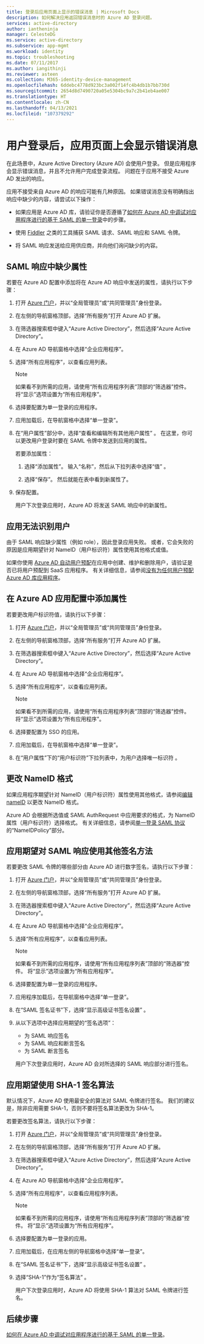 ```yaml
---
title: 登录后应用页面上显示的错误消息 | Microsoft Docs
description: 如何解决应用返回错误消息时的 Azure AD 登录问题。
services: active-directory
author: iantheninja
manager: CelesteDG
ms.service: active-directory
ms.subservice: app-mgmt
ms.workload: identity
ms.topic: troubleshooting
ms.date: 07/11/2017
ms.author: iangithinji
ms.reviewer: asteen
ms.collection: M365-identity-device-management
ms.openlocfilehash: 6ddebc4778d923bc3a002f14fc4b4db1b7bb730d
ms.sourcegitcommit: 2654d8d7490720a05e5304bc9a7c2b41eb4ae007
ms.translationtype: HT
ms.contentlocale: zh-CN
ms.lasthandoff: 04/13/2021
ms.locfileid: "107379292"
---
```

# <a name="an-app-page-shows-an-error-message-after-the-user-signs-in"></a>用户登录后，应用页面上会显示错误消息

在此场景中，Azure Active Directory (Azure AD) 会使用户登录。 但是应用程序会显示错误消息，并且不允许用户完成登录流程。 问题在于应用不接受 Azure AD 发出的响应。

应用不接受来自 Azure AD 的响应可能有几种原因。 如果错误消息没有明确指出响应中缺少的内容，请尝试以下操作：

-   如果应用是 Azure AD 库，请验证你是否遵循了[如何在 Azure AD 中调试对应用程序进行的基于 SAML 的单一登录](./debug-saml-sso-issues.md)中的步骤。

-   使用 [Fiddler](https://www.telerik.com/fiddler) 之类的工具捕获 SAML 请求、SAML 响应和 SAML 令牌。

-   将 SAML 响应发送给应用供应商，并向他们询问缺少的内容。

## <a name="attributes-are-missing-from-the-saml-response"></a>SAML 响应中缺少属性

若要在 Azure AD 配置中添加将在 Azure AD 响应中发送的属性，请执行以下步骤：

1. 打开 [Azure 门户](https://portal.azure.com/)，并以“全局管理员”或“共同管理员”身份登录。

2. 在左侧的导航窗格顶部，选择“所有服务”打开 Azure AD 扩展。

3. 在筛选器搜索框中键入“Azure Active Directory”，然后选择“Azure Active Directory”。

4. 在 Azure AD 导航窗格中选择“企业应用程序”。

5. 选择“所有应用程序”，以查看应用列表。

   > [!NOTE]
   > 如果看不到所需的应用，请使用“所有应用程序列表”顶部的“筛选器”控件。 将“显示”选项设置为“所有应用程序”。

6. 选择要配置为单一登录的应用程序。

7. 应用加载后，在导航窗格中选择“单一登录”。

8. 在“用户属性”部分中，选择“查看和编辑所有其他用户属性” 。 在这里，你可以更改用户登录时要在 SAML 令牌中发送到应用的属性。

   若要添加属性：

   1. 选择“添加属性”。 输入“名称”，然后从下拉列表中选择“值” 。

   1.  选择“保存”。 然后就能在表中看到新属性了。

9. 保存配置。

   用户下次登录应用时，Azure AD 将发送 SAML 响应中的新属性。

## <a name="the-app-doesnt-identify-the-user"></a>应用无法识别用户

由于 SAML 响应缺少属性（例如 role），因此登录应用失败。 或者，它会失败的原因是应用期望针对 NameID（用户标识符）属性使用其他格式或值。

如果你使用 [Azure AD 自动用户预配](../app-provisioning/user-provisioning.md)在应用中创建、维护和删除用户，请验证是否已将用户预配到 SaaS 应用程序。 有关详细信息，请参阅[没有为任何用户预配 Azure AD 库应用程序](../app-provisioning/application-provisioning-config-problem-no-users-provisioned.md)。

## <a name="add-an-attribute-to-the-azure-ad-app-configuration"></a>在 Azure AD 应用配置中添加属性

若要更改用户标识符值，请执行以下步骤：

1. 打开 [Azure 门户](https://portal.azure.com/)，并以“全局管理员”或“共同管理员”身份登录。

2. 在左侧的导航窗格顶部，选择“所有服务”打开 Azure AD 扩展。

3. 在筛选器搜索框中键入“Azure Active Directory”，然后选择“Azure Active Directory”。

4. 在 Azure AD 导航窗格中选择“企业应用程序”。

5. 选择“所有应用程序”，以查看应用列表。

   > [!NOTE]
   > 如果看不到所需的应用，请使用“所有应用程序列表”顶部的“筛选器”控件。 将“显示”选项设置为“所有应用程序”。

6. 选择要配置为 SSO 的应用。

7. 应用加载后，在导航窗格中选择“单一登录”。

8. 在“用户属性”下的“用户标识符”下拉列表中，为用户选择唯一标识符 。

## <a name="change-the-nameid-format"></a>更改 NameID 格式

如果应用程序期望针对 NameID（用户标识符）属性使用其他格式，请参阅[编辑 nameID](../develop/active-directory-saml-claims-customization.md#editing-nameid) 以更改 NameID 格式。

Azure AD 会根据所选值或 SAML AuthRequest 中应用要求的格式，为 NameID 属性（用户标识符）选择格式。 有关详细信息，请参阅[单一登录 SAML 协议](../develop/single-sign-on-saml-protocol.md#nameidpolicy)的“NameIDPolicy”部分。

## <a name="the-app-expects-a-different-signature-method-for-the-saml-response"></a>应用期望对 SAML 响应使用其他签名方法

若要更改 SAML 令牌的哪些部分由 Azure AD 进行数字签名，请执行以下步骤：

1. 打开 [Azure 门户](https://portal.azure.com/)，并以“全局管理员”或“共同管理员”身份登录。

2. 在左侧的导航窗格顶部，选择“所有服务”打开 Azure AD 扩展。

3. 在筛选器搜索框中键入“Azure Active Directory”，然后选择“Azure Active Directory”。

4. 在 Azure AD 导航窗格中选择“企业应用程序”。

5. 选择“所有应用程序”，以查看应用列表。

   > [!NOTE]
   > 如果看不到所需的应用程序，请使用“所有应用程序列表”顶部的“筛选器”控件。 将“显示”选项设置为“所有应用程序”。

6. 选择要配置为单一登录的应用程序。

7. 应用程序加载后，在导航窗格中选择“单一登录”。

8. 在“SAML 签名证书”下，选择“显示高级证书签名设置” 。

9. 从以下选项中选择应用期望的“签名选项”：

   * 为 SAML 响应签名
   * 为 SAML 响应和断言签名
   * 为 SAML 断言签名

   用户下次登录应用时，Azure AD 会对所选择的 SAML 响应部分进行签名。

## <a name="the-app-expects-the-sha-1-signing-algorithm"></a>应用期望使用 SHA-1 签名算法

默认情况下，Azure AD 使用最安全的算法对 SAML 令牌进行签名。 我们的建议是，除非应用需要 SHA-1，否则不要将签名算法更改为 SHA-1。

若要更改签名算法，请执行以下步骤：

1. 打开 [Azure 门户](https://portal.azure.com/)，并以“全局管理员”或“共同管理员”身份登录。

2. 在左侧的导航窗格顶部，选择“所有服务”打开 Azure AD 扩展。

3. 在筛选器搜索框中键入“Azure Active Directory”，然后选择“Azure Active Directory”。

4. 在 Azure AD 导航窗格中选择“企业应用程序”。

5. 选择“所有应用程序”，以查看应用程序列表。

   > [!NOTE]
   > 如果看不到所需的应用程序，请使用“所有应用程序列表”顶部的“筛选器”控件。 将“显示”选项设置为“所有应用程序”。

6. 选择要配置为单一登录的应用。

7. 应用加载后，在应用左侧的导航窗格中选择“单一登录”。

8. 在“SAML 签名证书”下，选择“显示高级证书签名设置” 。

9. 选择“SHA-1”作为“签名算法” 。

   用户下次登录应用时，Azure AD 将使用 SHA-1 算法对 SAML 令牌进行签名。

## <a name="next-steps"></a>后续步骤
[如何在 Azure AD 中调试对应用程序进行的基于 SAML 的单一登录](./debug-saml-sso-issues.md)。